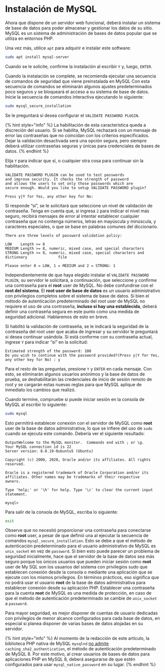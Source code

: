 # Instalación de MySQL

Ahora que dispone de un servidor web funcional, deberá instalar un sistema de base de datos para poder almacenar y gestionar los datos de su sitio. MySQL es un sistema de administración de bases de datos popular que se utiliza en entornos PHP.

Una vez más, utilice `apt` para adquirir e instalar este software:

```bash
sudo apt install mysql-server
```

&#x20;

Cuando se le solicite, confirme la instalación al escribir `Y` y, luego, `ENTER`.

Cuando la instalación se complete, se recomienda ejecutar una secuencia de comandos de seguridad que viene preinstalada en MySQL Con esta secuencia de comandos se eliminarán algunos ajustes predeterminados poco seguros y se bloqueará el acceso a su sistema de base de datos. Inicie la secuencia de comandos interactiva ejecutando lo siguiente:

```bash
sudo mysql_secure_installation
```

&#x20;

Se le preguntará si desea configurar el `VALIDATE PASSWORD PLUGIN`.

{% hint style="info" %}
La habilitación de esta característica queda a discreción del usuario. Si se habilita, MySQL rechazará con un mensaje de error las contraseñas que no coincidan con los criterios especificados. Dejar la validación desactivada será una opción segura, pero siempre deberá utilizar contraseñas seguras y únicas para credenciales de bases de datos.
{% endhint %}



Elija `Y` para indicar que sí, o cualquier otra cosa para continuar sin la habilitación.

```
VALIDATE PASSWORD PLUGIN can be used to test passwords
and improve security. It checks the strength of password
and allows the users to set only those passwords which are
secure enough. Would you like to setup VALIDATE PASSWORD plugin?

Press y|Y for Yes, any other key for No:
```

Si responde “sí”, se le solicitará que seleccione un nivel de validación de contraseña. Tenga en cuenta que, si ingresa `2` para indicar el nivel más seguro, recibirá mensajes de error al intentar establecer cualquier contraseña que no contenga números, letras en mayúscula y minúscula, y caracteres especiales, o que se base en palabras comunes del diccionario.

```
There are three levels of password validation policy:

LOW    Length >= 8
MEDIUM Length >= 8, numeric, mixed case, and special characters
STRONG Length >= 8, numeric, mixed case, special characters and dictionary              file

Please enter 0 = LOW, 1 = MEDIUM and 2 = STRONG: 1
```

Independientemente de que haya elegido instalar el `VALIDATE PASSWORD PLUGIN`, su servidor le solicitará, a continuación, que seleccione y confirme una contraseña para el **root** user de MySQL. No debe confundirse con el **root del sistema**. El **root user de base de datos** es un usuario administrativo con privilegios completos sobre el sistema de base de datos. Si bien el método de autenticación predeterminado del root user de MySQL no requiere el uso de una contraseña, **incluso si hay una establecida**, deberá definir una contraseña segura en este punto como una medida de seguridad adicional. Hablaremos de esto en breve.

Si habilitó la validación de contraseña, se le indicará la seguridad de la contraseña del root user que acaba de ingresar y su servidor le preguntará si desea continuar usándola. Si está conforme con su contraseña actual, ingrese `Y` para indicar “sí” en la solicitud:

```
Estimated strength of the password: 100
Do you wish to continue with the password provided?(Press y|Y for Yes, any other key for No) : y
```

Para el resto de las preguntas, presione `Y` y `ENTER` en cada mensaje. Con esto, se eliminarán algunos usuarios anónimos y la base de datos de prueba, se deshabilitarán las credenciales de inicio de sesión remoto de root y se cargarán estas nuevas reglas para que MySQL aplique de inmediato los cambios que realizó.

Cuando termine, compruebe si puede iniciar sesión en la consola de MySQL al escribir lo siguiente:

```bash
sudo mysql
```

&#x20;

Esto permitirá establecer conexión con el servidor de MySQL como **root** user de la base de datos administrativa, lo que se infiere del uso de `sudo` cuando se ejecuta este comando. Debería ver el siguiente resultado:

```
OutputWelcome to the MySQL monitor.  Commands end with ; or \g.
Your MySQL connection id is 22
Server version: 8.0.19-0ubuntu5 (Ubuntu)

Copyright (c) 2000, 2020, Oracle and/or its affiliates. All rights reserved.

Oracle is a registered trademark of Oracle Corporation and/or its
affiliates. Other names may be trademarks of their respective
owners.

Type 'help;' or '\h' for help. Type '\c' to clear the current input statement.

mysql>
```

Para salir de la consola de MySQL, escriba lo siguiente:

```bash
exit
```

&#x20;

Observe que no necesitó proporcionar una contraseña para conectarse como **root** user, a pesar de que definió una al ejecutar la secuencia de comandos `mysql_secure_installation`. Esto se debe a que el método de autenticación predeterminado para el usuario administrativo de MySQL es `unix_socket` en vez de `password`. Si bien esto puede parecer un problema de seguridad inicialmente, hace que el servidor de la base de datos sea más seguro porque los únicos usuarios que pueden iniciar sesión como **root** user de My SQL son los usuarios del sistema con privilegios sudo que establecen conexión desde la consola o mediante una aplicación que se ejecute con los mismos privilegios. En términos prácticos, eso significa que no podrá usar el usuario **root** de la base de datos administrativa para establecer conexión desde su aplicación PHP. Establecer una contraseña para la cuenta **root** de MySQL es una medida de protección, en caso de que el método de autenticación predeterminado se cambie de `unix_socket` a `password`.

Para mayor seguridad, es mejor disponer de cuentas de usuario dedicadas con privilegios de menor alcance configurados para cada base de datos, en especial si planea disponer de varias bases de datos alojadas en su servidor.

{% hint style="info" %}
Al momento de la redacción de este artículo, la biblioteca PHP nativa de MySQL `mysqlnd` [no admite](https://www.php.net/manual/en/ref.pdo-mysql.php) `caching_sha2_authentication`, el método de autenticación predeterminado de MySQL 8. Por este motivo, al crear usuarios de bases de datos para aplicaciones PHP en MySQL 8, deberá asegurarse de que estén configurados para usar `mysql_native_password` en su lugar.
{% endhint %}
